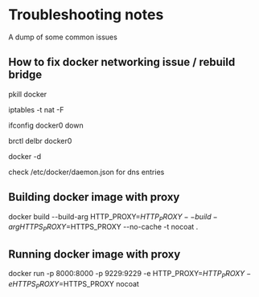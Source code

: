 # Troubleshooting notes

A dump of some common issues

## How to fix docker networking issue / rebuild bridge

pkill docker

iptables -t nat -F

ifconfig docker0 down

brctl delbr docker0

docker -d

check /etc/docker/daemon.json for dns entries

## Building docker image with proxy

docker build --build-arg HTTP_PROXY=$HTTP_PROXY --build-arg HTTPS_PROXY=$HTTPS_PROXY --no-cache -t nocoat .

## Running docker image with proxy

docker run -p 8000:8000 -p 9229:9229 -e HTTP_PROXY=$HTTP_PROXY -e HTTPS_PROXY=$HTTPS_PROXY nocoat
